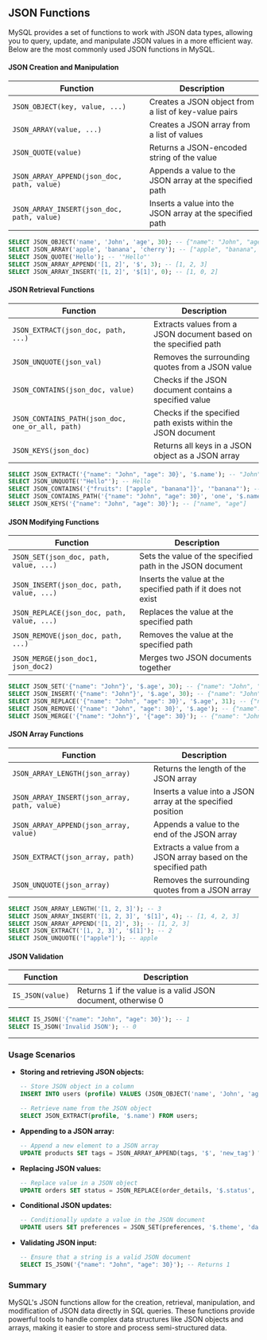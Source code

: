 ## JSON Functions

MySQL provides a set of functions to work with JSON data types, allowing you to query, update, and manipulate JSON values in a more efficient way. Below are the most commonly used JSON functions in MySQL.

#### JSON Creation and Manipulation

| Function                                   | Description                                               |
| ------------------------------------------ | --------------------------------------------------------- |
| `JSON_OBJECT(key, value, ...)`             | Creates a JSON object from a list of key-value pairs      |
| `JSON_ARRAY(value, ...)`                   | Creates a JSON array from a list of values                |
| `JSON_QUOTE(value)`                        | Returns a JSON-encoded string of the value                |
| `JSON_ARRAY_APPEND(json_doc, path, value)` | Appends a value to the JSON array at the specified path   |
| `JSON_ARRAY_INSERT(json_doc, path, value)` | Inserts a value into the JSON array at the specified path |

```sql
SELECT JSON_OBJECT('name', 'John', 'age', 30); -- {"name": "John", "age": 30}
SELECT JSON_ARRAY('apple', 'banana', 'cherry'); -- ["apple", "banana", "cherry"]
SELECT JSON_QUOTE('Hello'); -- '"Hello"'
SELECT JSON_ARRAY_APPEND('[1, 2]', '$', 3); -- [1, 2, 3]
SELECT JSON_ARRAY_INSERT('[1, 2]', '$[1]', 0); -- [1, 0, 2]
```

#### JSON Retrieval Functions

| Function                                         | Description                                                      |
| ------------------------------------------------ | ---------------------------------------------------------------- |
| `JSON_EXTRACT(json_doc, path, ...)`              | Extracts values from a JSON document based on the specified path |
| `JSON_UNQUOTE(json_val)`                         | Removes the surrounding quotes from a JSON value                 |
| `JSON_CONTAINS(json_doc, value)`                 | Checks if the JSON document contains a specified value           |
| `JSON_CONTAINS_PATH(json_doc, one_or_all, path)` | Checks if the specified path exists within the JSON document     |
| `JSON_KEYS(json_doc)`                            | Returns all keys in a JSON object as a JSON array                |

```sql
SELECT JSON_EXTRACT('{"name": "John", "age": 30}', '$.name'); -- "John"
SELECT JSON_UNQUOTE('"Hello"'); -- Hello
SELECT JSON_CONTAINS('{"fruits": ["apple", "banana"]}', '"banana"'); -- 1 (true)
SELECT JSON_CONTAINS_PATH('{"name": "John", "age": 30}', 'one', '$.name'); -- 1 (true)
SELECT JSON_KEYS('{"name": "John", "age": 30}'); -- ["name", "age"]
```

#### JSON Modifying Functions

| Function                                   | Description                                                  |
| ------------------------------------------ | ------------------------------------------------------------ |
| `JSON_SET(json_doc, path, value, ...)`     | Sets the value of the specified path in the JSON document    |
| `JSON_INSERT(json_doc, path, value, ...)`  | Inserts the value at the specified path if it does not exist |
| `JSON_REPLACE(json_doc, path, value, ...)` | Replaces the value at the specified path                     |
| `JSON_REMOVE(json_doc, path, ...)`         | Removes the value at the specified path                      |
| `JSON_MERGE(json_doc1, json_doc2)`         | Merges two JSON documents together                           |

```sql
SELECT JSON_SET('{"name": "John"}', '$.age', 30); -- {"name": "John", "age": 30}
SELECT JSON_INSERT('{"name": "John"}', '$.age', 30); -- {"name": "John", "age": 30}
SELECT JSON_REPLACE('{"name": "John", "age": 30}', '$.age', 31); -- {"name": "John", "age": 31}
SELECT JSON_REMOVE('{"name": "John", "age": 30}', '$.age'); -- {"name": "John"}
SELECT JSON_MERGE('{"name": "John"}', '{"age": 30}'); -- {"name": "John", "age": 30}
```

#### JSON Array Functions

| Function                                     | Description                                                    |
| -------------------------------------------- | -------------------------------------------------------------- |
| `JSON_ARRAY_LENGTH(json_array)`              | Returns the length of the JSON array                           |
| `JSON_ARRAY_INSERT(json_array, path, value)` | Inserts a value into a JSON array at the specified position    |
| `JSON_ARRAY_APPEND(json_array, value)`       | Appends a value to the end of the JSON array                   |
| `JSON_EXTRACT(json_array, path)`             | Extracts a value from a JSON array based on the specified path |
| `JSON_UNQUOTE(json_array)`                   | Removes the surrounding quotes from a JSON array               |

```sql
SELECT JSON_ARRAY_LENGTH('[1, 2, 3]'); -- 3
SELECT JSON_ARRAY_INSERT('[1, 2, 3]', '$[1]', 4); -- [1, 4, 2, 3]
SELECT JSON_ARRAY_APPEND('[1, 2]', 3); -- [1, 2, 3]
SELECT JSON_EXTRACT('[1, 2, 3]', '$[1]'); -- 2
SELECT JSON_UNQUOTE('["apple"]'); -- apple
```

#### JSON Validation

| Function         | Description                                                  |
| ---------------- | ------------------------------------------------------------ |
| `IS_JSON(value)` | Returns 1 if the value is a valid JSON document, otherwise 0 |

```sql
SELECT IS_JSON('{"name": "John", "age": 30}'); -- 1
SELECT IS_JSON('Invalid JSON'); -- 0
```

---

### Usage Scenarios

* **Storing and retrieving JSON objects:**

  ```sql
  -- Store JSON object in a column
  INSERT INTO users (profile) VALUES (JSON_OBJECT('name', 'John', 'age', 30));

  -- Retrieve name from the JSON object
  SELECT JSON_EXTRACT(profile, '$.name') FROM users;
  ```

* **Appending to a JSON array:**

  ```sql
  -- Append a new element to a JSON array
  UPDATE products SET tags = JSON_ARRAY_APPEND(tags, '$', 'new_tag') WHERE id = 1;
  ```

* **Replacing JSON values:**

  ```sql
  -- Replace value in a JSON object
  UPDATE orders SET status = JSON_REPLACE(order_details, '$.status', 'Shipped') WHERE id = 1001;
  ```

* **Conditional JSON updates:**

  ```sql
  -- Conditionally update a value in the JSON document
  UPDATE users SET preferences = JSON_SET(preferences, '$.theme', 'dark') WHERE id = 5;
  ```

* **Validating JSON input:**

  ```sql
  -- Ensure that a string is a valid JSON document
  SELECT IS_JSON('{"name": "John", "age": 30}'); -- Returns 1
  ```

### Summary

MySQL's JSON functions allow for the creation, retrieval, manipulation, and modification of JSON data directly in SQL queries. These functions provide powerful tools to handle complex data structures like JSON objects and arrays, making it easier to store and process semi-structured data.

